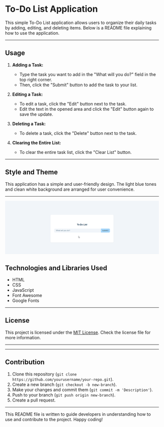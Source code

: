 # To-Do List Application

This simple To-Do List application allows users to organize their daily tasks by adding, editing, and deleting items. Below is a README file explaining how to use the application.

---

## Usage

1. **Adding a Task:**
   - Type the task you want to add in the "What will you do?" field in the top right corner.
   - Then, click the "Submit" button to add the task to your list.

2. **Editing a Task:**
   - To edit a task, click the "Edit" button next to the task.
   - Edit the text in the opened area and click the "Edit" button again to save the update.

3. **Deleting a Task:**
   - To delete a task, click the "Delete" button next to the task.

4. **Clearing the Entire List:**
   - To clear the entire task list, click the "Clear List" button.

---

## Style and Theme

This application has a simple and user-friendly design. The light blue tones and clean white background are arranged for user convenience.

---
![](image/to-do-list.gif)
## Technologies and Libraries Used

- HTML
- CSS
- JavaScript
- Font Awesome
- Google Fonts 

---

## License

This project is licensed under the [MIT License](LICENSE). Check the license file for more information.

---


---

## Contribution

1. Clone this repository (`git clone https://github.com/yourusername/your-repo.git`).
2. Create a new branch (`git checkout -b new-branch`).
3. Make your changes and commit them (`git commit -m 'Description'`).
4. Push to your branch (`git push origin new-branch`).
5. Create a pull request.

---

This README file is written to guide developers in understanding how to use and contribute to the project. Happy coding!

